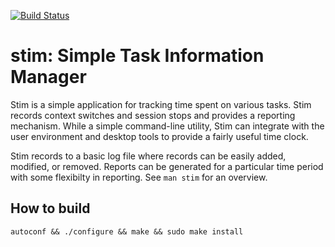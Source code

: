 [![Build Status](https://travis-ci.org/dlek/stim.svg?branch=master)](https://travis-ci.org/dlek/stim)

# stim: Simple Task Information Manager

Stim is a simple application for tracking time spent on various tasks.  Stim records context switches and session stops and provides a reporting mechanism.  While a simple command-line utility, Stim can integrate with the user environment and desktop tools to provide a fairly useful time clock.

Stim records to a basic log file where records can be easily added, modified, or removed.  Reports can be generated for a particular time period with some flexibilty in reporting.  See `man stim` for an overview.

## How to build

```autoconf && ./configure && make && sudo make install```
